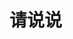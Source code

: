 # 请说说<script>、<script async>和<script defer>的区别

- 单纯的 script 会阻塞 DOM 的渲染，如果放在 head 标签中，对页面的显示会有延迟 
- 如果是用过 src 引入外部资源时，浏览器会先停止解析下载外部资源，之后再执行其中的 javaScript（即立即加载并渲染）
- 在添加 async 或者 defer 之后，script 的下载不会阻塞 DOM 的渲染

## 区别

1. script在执行的时候会阻塞 DOM 的渲染
2. 页面内内联的script标签，加载时立即执行所以会阻塞下面页面的渲染
3. async异步加载，加载成功立即执行
4. defer异步加载，但等到文档加载完成后才执行
5. async、defer这两个属性无法应用于内联script